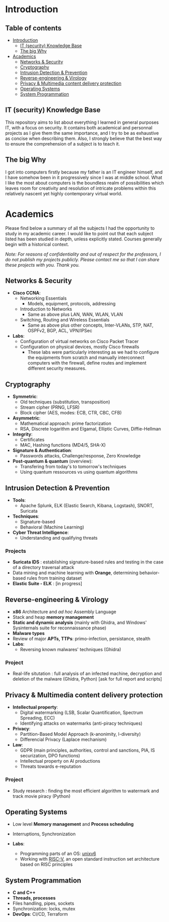 # Introduction
## Table of contents
- [Introduction](#introduction)
  - [IT (security) Knowledge Base](#it-security-knowledge-base)
  - [The big Why](#the-big-why)
- [Academics](#academics)
  - [Networks & Security](#networks--security)
  - [Cryptography](#cryptography)
  - [Intrusion Detection & Prevention](#intrusion-detection--prevention)
  - [Reverse-engineering & Virology](#reverse-engineering--virology)
  - [Privacy & Multimedia content delivery protection](#privacy--multimedia-content-delivery-protection)
  - [Operating Systems](#operating-systems)
  - [System Programmation](#system-programmation)

## IT (security) Knowledge Base
This repository aims to list about everything I learned in general purposes IT, with a focus on security. It contains both academical and personnal projects as I give them the same importance, and I try to be as exhaustive as concise when describing them. Also, I strongly believe that the best way to ensure the comprehension of a subject is to teach it.

## The big Why
I got into computers firstly because my father is an IT engineer himself, and I have somehow been in it progressively since I was at middle school. What I like the most about computers is the boundless realm of possibilities which leaves room for creativity and resolution of intricate problems within this relatively nascent yet highly contemporary virtual world.

# Academics
Please find below a summary of all the subjects I had the opportunity to study in my academic career. I would like to point out that each subject listed has been studied in depth, unless explicitly stated. Courses generally begin with a historical context. 

_Note: For reasons of confidentiality and out of respect for the professors, I do not publish my projects publicly. Please contact me so that I can share these projects with you. Thank you._

## Networks & Security
- **Cisco CCNA**:
  - Networking Essentials
    - Models, equipment, protocols, addressing
  - Introduction to Networks
    - Same as above plus LAN, WAN, WLAN, VLAN
  - Switching, Routing and Wireless Essentials
    - Same as above plus other concepts, Inter-VLANs, STP, NAT, OSPFv2, BGP, ACL, VPN/IPSec
- **Labs**:
  - Configuration of virtual networks on Cisco Packet Tracer
  - Configuration on physical devices, mostly Cisco firewalls
    - These labs were particularly interesting as we had to configure the equipments from scratch and manually interconnect computers with the firewall, define routes and implement different security measures.
   
## Cryptography
- **Symmetric**:
  - Old techniques (substitution, transposition)
  - Stream cipher (PRNG, LFSR)
  - Block cipher (AES, modes: ECB, CTR, CBC, CFB)
- **Asymmetric**:
  - Mathematical approach: prime factorization
  - RSA, Discrete logarithm and Elgamal, Elliptic Curves, Diffie-Hellman
- **Integrity**:
  - Certificates
  - MAC, Hashing functions (MD4/5, SHA-X)
- **Signature & Authentication**:
  - Passwords attacks, Challenge/response, Zero Knowledge
- **Post-quantum & quantum** (overview):
  - Transfering from today's to tomorrow's techniques
  - Using quantum ressources vs using quantum algorithms

## Intrusion Detection & Prevention
- **Tools**:
  - Apache Splunk, ELK (Elastic Search, Kibana, Logstash), SNORT, Suricata
- **Techniques**:
  - Signature-based
  - Behavioral (Machine Learning)
- **Cyber Threat Intelligence**:
  - Understanding and qualifying threats

### Projects
- **Suricata IDS** : establishing signature-based rules and testing in the case of a directory traversal attack
- Data mining and machine learning with **Orange**, determining behavior-based rules from training dataset
- **Elastic Suite - ELK** : [in progress]

## Reverse-engineering & Virology 
- **x86** Architecture and _ad hoc_ Assembly Language
- Stack and heap **memory management**
- **Static and dynamic analysis** (mainly with Ghidra, and Windows' Sysinternals suite for reconnaissance phase)
- **Malware types**
- Review of major **APTs, TTPs**: primo-infection, persistance, stealth
- **Labs**:
  - Reversing known malwares' techniques (Ghidra)

### Project
  - Real-life situtation : full analysis of an infected machine, decryption and deletion of the malware (Ghidra, Python) [ask for full report and scripts] 

## Privacy & Multimedia content delivery protection
- **Intellectual property**:
  - Digital watermarking (LSB, Scalar Quantification, Spectrum Spreading, ECC)
  - Identifying attacks on watermarks (anti-piracy techniques)
- **Privacy**:
  - Partition-Based Model Approach (k-anonimity, l-diversity)
  - Differencial Privacy (Laplace mechanism) 
- **Law**:
  - GDPR (main principles, authorities, control and sanctions, PIA, IS securization, DPO functions)
  - Intellectual property on AI productions
  - Threats towards e-reputation

### Project
- Study research : finding the most efficient algorithm to watermark and track movie piracy (Python)

## Operating Systems
- Low level **Memory management** and **Process scheduling**
- Interruptions, Synchronization

- **Labs**:
  - Programming parts of an OS: [unixv6](https://github.com/bringhurst/xv6)
  - Working with [RISC-V](https://riscv.org/), an open standard instruction set architecture based on RISC principles

## System Programmation
- **C and C++**
- **Threads, processes**
- Files handling, pipes, sockets
- Synchronization: locks, mutex
- **DevOps**: CI/CD, Terraform

